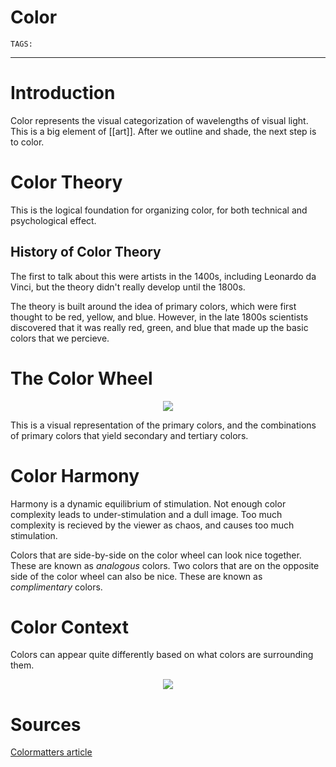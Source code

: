 # Color
`TAGS:`

---
# Introduction
Color represents the visual categorization of wavelengths of visual light. This is a big element of [[art]]. After we outline and shade, the next step is to color. 

# Color Theory
This is the logical foundation for organizing color, for both technical and psychological effect. 

## History of Color Theory
The first to talk about this were artists in the 1400s, including Leonardo da Vinci, but the theory didn't really develop until the 1800s. 

The theory is built around the idea of primary colors, which were first thought to be red, yellow, and blue. However, in the late 1800s scientists discovered that it was really red, green, and blue that made up the basic colors that we percieve. 

# The Color Wheel

<center>
	<img src='https://www.colormatters.com/images/images3/theory-wheels-3-6-12.gif' >
</center>

This is a visual representation of the primary colors, and the combinations of primary colors that yield secondary and tertiary colors. 

# Color Harmony
Harmony is a dynamic equilibrium of stimulation. Not enough color complexity leads to under-stimulation and a dull image. Too much complexity is recieved by the viewer as chaos, and causes too much stimulation. 

Colors that are side-by-side on the color wheel can look nice together. These are known as *analogous* colors. Two colors that are on the opposite side of the color wheel can also be nice. These are known as *complimentary* colors.

# Color Context
Colors can appear quite differently based on what colors are surrounding them. 

<center>
	<img src='https://www.colormatters.com/images/images1/ct-4redsq.gif' >
</center>

# Sources
[Colormatters article](https://www.colormatters.com/color-and-design/basic-color-theory)
